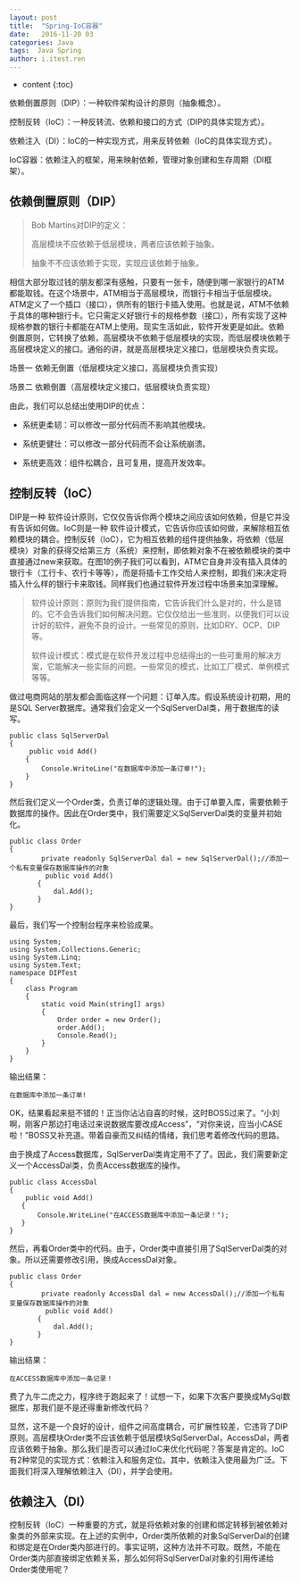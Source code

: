```yaml
---
layout: post
title:  "Spring-IoC容器"
date:   2016-11-20 03
categories: Java
tags:  Java Spring
author: i.itest.ren
---
```


* content
{:toc}

依赖倒置原则（DIP）：一种软件架构设计的原则（抽象概念）。

控制反转（IoC）：一种反转流、依赖和接口的方式（DIP的具体实现方式）。

依赖注入（DI）：IoC的一种实现方式，用来反转依赖（IoC的具体实现方式）。

IoC容器：依赖注入的框架，用来映射依赖，管理对象创建和生存周期（DI框架）。





## 依赖倒置原则（DIP） ##

> Bob Martins对DIP的定义：
> 
> 高层模块不应依赖于低层模块，两者应该依赖于抽象。
> 
> 抽象不不应该依赖于实现，实现应该依赖于抽象。

相信大部分取过钱的朋友都深有感触，只要有一张卡，随便到哪一家银行的ATM都能取钱。在这个场景中，ATM相当于高层模块，而银行卡相当于低层模块。ATM定义了一个插口（接口），供所有的银行卡插入使用。也就是说，ATM不依赖于具体的哪种银行卡。它只需定义好银行卡的规格参数（接口），所有实现了这种规格参数的银行卡都能在ATM上使用。现实生活如此，软件开发更是如此。依赖倒置原则，它转换了依赖，高层模块不依赖于低层模块的实现，而低层模块依赖于高层模块定义的接口。通俗的讲，就是高层模块定义接口，低层模块负责实现。

场景一  依赖无倒置（低层模块定义接口，高层模块负责实现）

场景二 依赖倒置（高层模块定义接口，低层模块负责实现）

由此，我们可以总结出使用DIP的优点：

- 系统更柔韧：可以修改一部分代码而不影响其他模块。

- 系统更健壮：可以修改一部分代码而不会让系统崩溃。

- 系统更高效：组件松耦合，且可复用，提高开发效率。


## 控制反转（IoC） ##

DIP是一种 软件设计原则，它仅仅告诉你两个模块之间应该如何依赖，但是它并没有告诉如何做。IoC则是一种 软件设计模式，它告诉你应该如何做，来解除相互依赖模块的耦合。控制反转（IoC），它为相互依赖的组件提供抽象，将依赖（低层模块）对象的获得交给第三方（系统）来控制，即依赖对象不在被依赖模块的类中直接通过new来获取。在图1的例子我们可以看到，ATM它自身并没有插入具体的银行卡（工行卡、农行卡等等），而是将插卡工作交给人来控制，即我们来决定将插入什么样的银行卡来取钱。同样我们也通过软件开发过程中场景来加深理解。

> 软件设计原则：原则为我们提供指南，它告诉我们什么是对的，什么是错的。它不会告诉我们如何解决问题。它仅仅给出一些准则，以便我们可以设计好的软件，避免不良的设计。一些常见的原则，比如DRY、OCP、DIP等。
> 
> 软件设计模式：模式是在软件开发过程中总结得出的一些可重用的解决方案，它能解决一些实际的问题。一些常见的模式，比如工厂模式、单例模式等等。

做过电商网站的朋友都会面临这样一个问题：订单入库。假设系统设计初期，用的是SQL Server数据库。通常我们会定义一个SqlServerDal类，用于数据库的读写。

	public class SqlServerDal
	{
	     public void Add()
	    {
	        Console.WriteLine("在数据库中添加一条订单!");
	    }
	}

然后我们定义一个Order类，负责订单的逻辑处理。由于订单要入库，需要依赖于数据库的操作。因此在Order类中，我们需要定义SqlServerDal类的变量并初始化。

	public class Order
	{
	        private readonly SqlServerDal dal = new SqlServerDal();//添加一个私有变量保存数据库操作的对象
	         public void Add()
	       {
	           dal.Add();
	       }
	}

最后，我们写一个控制台程序来检验成果。

	using System;
	using System.Collections.Generic;
	using System.Linq;
	using System.Text;
	namespace DIPTest
	{
	    class Program
	    {
	        static void Main(string[] args)
	        {
	            Order order = new Order();
	            order.Add();
	            Console.Read();
	        }
	    }
	}

输出结果：

	在数据库中添加一条订单!

OK，结果看起来挺不错的！正当你沾沾自喜的时候，这时BOSS过来了。“小刘啊，刚客户那边打电话过来说数据库要改成Access”，“对你来说，应当小CASE啦！”BOSS又补充道。带着自豪而又纠结的情绪，我们思考着修改代码的思路。

由于换成了Access数据库，SqlServerDal类肯定用不了了。因此，我们需要新定义一个AccessDal类，负责Access数据库的操作。

	public class AccessDal
	{
	    public void Add()
	   {
	       Console.WriteLine("在ACCESS数据库中添加一条记录！");
	   }
	}

然后，再看Order类中的代码。由于，Order类中直接引用了SqlServerDal类的对象。所以还需要修改引用，换成AccessDal对象。

	public class Order
	{
	        private readonly AccessDal dal = new AccessDal();//添加一个私有变量保存数据库操作的对象
	         public void Add()
	       {
	           dal.Add();
	       }
	}

输出结果：

	在ACCESS数据库中添加一条记录！

费了九牛二虎之力，程序终于跑起来了！试想一下，如果下次客户要换成MySql数据库，那我们是不是还得重新修改代码？

显然，这不是一个良好的设计，组件之间高度耦合，可扩展性较差，它违背了DIP原则。高层模块Order类不应该依赖于低层模块SqlServerDal，AccessDal，两者应该依赖于抽象。那么我们是否可以通过IoC来优化代码呢？答案是肯定的。IoC有2种常见的实现方式：依赖注入和服务定位。其中，依赖注入使用最为广泛。下面我们将深入理解依赖注入（DI），并学会使用。


## 依赖注入（DI） ##

控制反转（IoC）一种重要的方式，就是将依赖对象的创建和绑定转移到被依赖对象类的外部来实现。在上述的实例中，Order类所依赖的对象SqlServerDal的创建和绑定是在Order类内部进行的。事实证明，这种方法并不可取。既然，不能在Order类内部直接绑定依赖关系，那么如何将SqlServerDal对象的引用传递给Order类使用呢？

